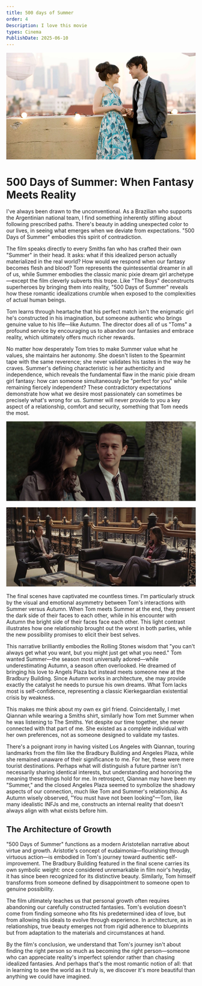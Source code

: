 ```yaml
---
title: 500 days of Summer
order: 4
Description: I love this movie
types: Cinema
PublishDate: 2025-06-10
---
```


![alt text](image-2.png)

# 500 Days of Summer: When Fantasy Meets Reality

I've always been drawn to the unconventional. As a Brazilian who supports the Argentinian national team, I find something inherently stifling about following prescribed paths. There's beauty in adding unexpected color to our lives, in seeing what emerges when we deviate from expectations. "500 Days of Summer" embodies this spirit of contradiction.

The film speaks directly to every Smiths fan who has crafted their own "Summer" in their head. It asks: what if this idealized person actually materialized in the real world? How would we respond when our fantasy becomes flesh and blood? Tom represents the quintessential dreamer in all of us, while Summer embodies the classic manic pixie dream girl archetype—except the film cleverly subverts this trope. Like "The Boys" deconstructs superheroes by bringing them into reality, "500 Days of Summer" reveals how these romantic idealizations crumble when exposed to the complexities of actual human beings.

Tom learns through heartache that his perfect match isn't the enigmatic girl he's constructed in his imagination, but someone authentic who brings genuine value to his life—like Autumn. The director does all of us "Toms" a profound service by encouraging us to abandon our fantasies and embrace reality, which ultimately offers much richer rewards.

No matter how desperately Tom tries to make Summer value what he values, she maintains her autonomy. She doesn't listen to the Spearmint tape with the same reverence; she never validates his tastes in the way he craves. Summer's defining characteristic is her authenticity and independence, which reveals the fundamental flaw in the manic pixie dream girl fantasy: how can someone simultaneously be "perfect for you" while remaining fiercely independent? These contradictory expectations demonstrate how what we desire most passionately can sometimes be precisely what's wrong for us. Summer will never provide to you a key aspect of a relationship, comfort and security, something that Tom needs the most.

![alt text](image.png)

![alt text](image-1.png)

The final scenes have captivated me countless times. I'm particularly struck by the visual and emotional asymmetry between Tom's interactions with Summer versus Autumn. When Tom meets Summer at the end, they present the dark side of their faces to each other, while in his encounter with Autumn the bright side of their faces face each other. This light contrast illustrates how one relationship brought out the worst in both parties, while the new possibility promises to elicit their best selves.

This narrative brilliantly embodies the Rolling Stones wisdom that "you can't always get what you want, but you might just get what you need." Tom wanted Summer—the season most universally adored—while underestimating Autumn, a season often overlooked. He dreamed of bringing his love to Angels Plaza but instead meets someone new at the Bradbury Building. Since Autumn works in architecture, she may provide exactly the catalyst he needs to pursue his own dreams. What Tom lacks most is self-confidence, representing a classic Kierkegaardian existential crisis by weakness.

This makes me think about my own ex girl friend. Coincidentally, I met Qiannan while wearing a Smiths shirt, similarly how Tom met Summer when he was listening to The Smiths. Yet despite our time together, she never connected with that part of me. She existed as a complete individual with her own preferences, not as someone designed to validate my tastes.

There's a poignant irony in having visited Los Angeles with Qiannan, touring landmarks from the film like the Bradbury Building and Angeles Plaza, while she remained unaware of their significance to me. For her, these were mere tourist destinations. Perhaps what will distinguish a future partner isn't necessarily sharing identical interests, but understanding and honoring the meaning these things hold for me. In retrospect, Qiannan may have been my "Summer," and the closed Angeles Plaza seemed to symbolize the shadowy aspects of our connection, much like Tom and Summer's relationship. As Autumn wisely observed, "You must have not been looking"—Tom, like many idealistic INFJs and me, constructs an internal reality that doesn't always align with what exists before him.

## The Architecture of Growth

"500 Days of Summer" functions as a modern Aristotelian narrative about virtue and growth. Aristotle's concept of eudaimonia—flourishing through virtuous action—is embodied in Tom's journey toward authentic self-improvement. The Bradbury Building featured in the final scene carries its own symbolic weight: once considered unremarkable in film noir's heyday, it has since been recognized for its distinctive beauty. Similarly, Tom himself transforms from someone defined by disappointment to someone open to genuine possibility.

The film ultimately teaches us that personal growth often requires abandoning our carefully constructed fantasies. Tom's evolution doesn't come from finding someone who fits his predetermined idea of love, but from allowing his ideals to evolve through experience. In architecture, as in relationships, true beauty emerges not from rigid adherence to blueprints but from adaptation to the materials and circumstances at hand. 

By the film's conclusion, we understand that Tom's journey isn't about finding the right person so much as becoming the right person—someone who can appreciate reality's imperfect splendor rather than chasing idealized fantasies. And perhaps that's the most romantic notion of all: that in learning to see the world as it truly is, we discover it's more beautiful than anything we could have imagined.